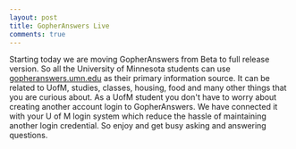```yaml
---
layout: post
title: GopherAnswers Live
comments: true
---
```


Starting today we are moving GopherAnswers from Beta to full release version. So all the University of Minnesota students can use [gopheranswers.umn.edu](http://gopheranswers.umn.edu) as their primary information source. It can be related to UofM, studies, classes, housing, food and many other things that you are curious about. As a UofM student you don't have to worry about creating another account login to GopherAnswers. We have connected it with your U of M login system which reduce the hassle of maintaining another login credential. So enjoy and get busy asking and answering questions.